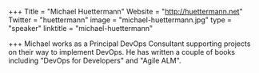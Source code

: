+++
Title = "Michael Huettermann"
Website = "http://huettermann.net"
Twitter = "huettermann"
image = "michael-huettermann.jpg"
type = "speaker"
linktitle = "michael-huettermann"

+++
Michael works as a Principal DevOps Consultant supporting projects on their way to implement DevOps. He has written a couple of books including "DevOps for Developers" and "Agile ALM".
